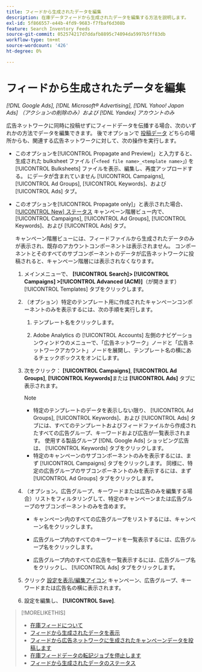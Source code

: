 ```yaml
---
title: フィードから生成されたデータを編集
description: 在庫データフィードから生成されたデータを編集する方法を説明します。
exl-id: 5f866557-e44b-4fd9-9683-f7fbaf6d308b
feature: Search Inventory Feeds
source-git-commit: 052574217d7ddafb8895c74094da5997b5ff83db
workflow-type: tm+mt
source-wordcount: '426'
ht-degree: 0%

---
```


# フィードから生成されたデータを編集

*[!DNL Google Ads], [!DNL Microsoft® Advertising], [!DNL Yahoo! Japan Ads] （アクションの削除のみ）および [!DNL Yandex] アカウントのみ*

広告ネットワークに同時に投稿せずにフィードデータを伝播する場合、次のいずれかの方法でデータを編集できます。 後でオプションで [投稿データ](propagated-data-post.md) どちらの場所からも、関連する広告ネットワークに対して、次の操作を実行します。

* このオプションを[!UICONTROL Propagate and Preview]」と入力すると、生成された bulksheet ファイル (「`<feed file name>_<template name>`」) を [!UICONTROL Bulksheets] ファイルを表示、編集し、再度アップロードする。 にデータが含まれていません [!UICONTROL Campaigns], [!UICONTROL Ad Groups], [!UICONTROL Keywords]、および [!UICONTROL Ads] タブ。

* このオプションを[!UICONTROL Propagate only]」と表示された場合、 [[!UICONTROL New] ステータス](propagated-data-status.md) キャンペーン階層ビュー内で、 [!UICONTROL Campaigns], [!UICONTROL Ad Groups], [!UICONTROL Keywords]、および [!UICONTROL Ads] タブ。

  キャンペーン階層ビューには、フィードファイルから生成されたデータのみが表示され、既存のアカウントコンポーネントは表示されません。 コンポーネントとそのすべてのサブコンポーネントのデータが広告ネットワークに投稿されると、キャンペーン階層には表示されなくなります。

   1. メインメニューで、 **[!UICONTROL Search]> [!UICONTROL Campaigns] >[!UICONTROL Advanced (ACM)]**（が開きます） [!UICONTROL Templates] タブをクリックします。

   1. （オプション）特定のテンプレート用に作成されたキャンペーンコンポーネントのみを表示するには、次の手順を実行します。

      1. テンプレート名をクリックします。

      1. Adobe Analytics の [!UICONTROL Accounts] 左側のナビゲーションウィンドウのメニューで、「広告ネットワーク」ノードと「広告ネットワークアカウント」ノードを展開し、テンプレート名の横にあるチェックボックスをオンにします。

   1. 次をクリック： **[!UICONTROL Campaigns]**, **[!UICONTROL Ad Groups]**, **[!UICONTROL Keywords]**&#x200B;または **[!UICONTROL Ads]** タブに表示されます。

      >[!NOTE]
      >
      >* 特定のテンプレートのデータを表示しない限り、 [!UICONTROL Ad Groups], [!UICONTROL Keywords]、および [!UICONTROL Ads] タブには、すべてのテンプレートおよびフィードファイルから作成されたすべての広告グループ、キーワードおよび広告が一覧表示されます。 使用する製品グループ [!DNL Google Ads] ショッピング広告は、 [!UICONTROL Keywords] タブをクリックします。
      >* 特定のキャンペーンのサブコンポーネントのみを表示するには、まず [!UICONTROL Campaigns] タブをクリックします。 同様に、特定の広告グループのサブコンポーネントのみを表示するには、まず [!UICONTROL Ad Groups] タブをクリックします。

   1. （オプション。広告グループ、キーワードまたは広告のみを編集する場合）リストをフィルタリングして、特定のキャンペーンまたは広告グループのサブコンポーネントのみを含めます。

      * キャンペーン内のすべての広告グループをリストするには、キャンペーン名をクリックします。

      * 広告グループ内のすべてのキーワードを一覧表示するには、広告グループ名をクリックします。

      * 広告グループ内のすべての広告を一覧表示するには、広告グループ名をクリックし、 [!UICONTROL Ads] タブをクリックします。

   1. クリック [設定を表示/編集アイコン](/help/search-social-commerce/assets/settings.png "設定を表示/編集アイコン") キャンペーン、広告グループ、キーワードまたは広告名の横に表示されます。

   1. 設定を編集し、 **[!UICONTROL Save]**.

>[!MORELIKETHIS]
>
>* [在庫フィードについて](inventory-feeds-about.md)
>* [フィードから生成されたデータを表示](propagated-data-view.md)
>* [フィードから広告ネットワークに生成されたキャンペーンデータを投稿します](propagated-data-post.md)
>* [在庫フィードデータの転記ジョブを停止します](stop-job.md)
>* [フィードから生成されたデータのステータス](propagated-data-status.md)
